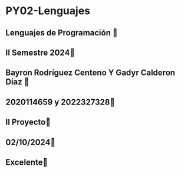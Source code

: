 # PY02-Lenguajes

## Lenguajes de Programación 🚀
## II Semestre 2024🚀
## Bayron Rodríguez Centeno Y Gadyr Calderon Díaz  🚀
## 2020114659 y 2022327328🚀
## II Proyecto🚀
## 02/10/2024🚀
## Excelente🚀
